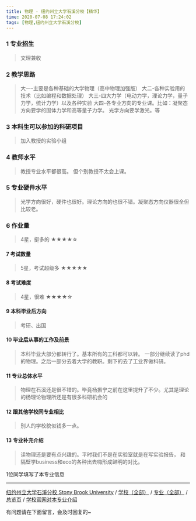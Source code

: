 ```yaml
---
title: 物理 - 纽约州立大学石溪分校【精华】
time: 2020-07-08 17:24:02
tags: [物理,纽约州立大学石溪分校]
---
```

### 1 专业招生
> 文理兼收


### 2 教学思路
> 大一-主要是各种基础的大学物理（高中物理加强版）
大二-各种实验用的技术（比如编程和数据处理）
大三-四大力学（电动力学，理论力学，量子力学，统计力学）以及各种实验
大四-各专业方向的专业课。比如：凝聚态方向要学的固体力学和高等量子力学。 光学方向要学激光。等


### 3 本科生可以参加的科研项目
>  加入教授的实验小组


### 4 教师水平
> 教授专业水平都很高。
但个别教授不太会上课。


### 5 专业硬件水平
> 光学方向很好，硬件也很好。理论方向的也很不错。凝聚态方向仪器很全但比较老。


### 6 作业量
>4星，挺多的
★★★★☆


#### 7 考试数量
>5星，考试超级多
★★★★★



#### 8 考试难度
> 4星，很难
★★★★☆


#### 9 本科毕业后方向
> 考研、出国


#### 10 毕业后从事的工作及前景
> 本科毕业大部分都转行了。基本所有的工科都可以转。
一部分继续读了phd的物理。之后一部分去着大学的教职。剩下的去了工业界做科研。


#### 11 专业总体水平
> 物理在石溪还是很不错的。毕竟杨振宁之前在这里提升了不少。尤其是理论的杨理论物理所还是有很多科研机会的


#### 12 跟其他学校同专业相比
> 别人的学校貌似钱多一点。


#### 13 专业补充介绍
> 读物理还是要有点兴趣的。平时我们不是在实验室就是在写实验报告， 和隔壁学business和eco的各种出去嗨形成鲜明的对比。

1位同学填写了本专业信息
***
[纽约州立大学石溪分校 Stony Brook University](http://www.jianshu.com/p/7b27a919ad55) / [学校（全部）](http://www.jianshu.com/p/3efa6bcca419) / [专业（全部）](http://www.jianshu.com/p/2d4c6d3552c2) / [总览页](http://www.jianshu.com/p/445daeb4fa00) / [学校官网对本专业介绍](http://www.stonybrook.edu/undergraduate-admissions/academics/program-details/?code=phy)


有问题请在下面留言，会及时回复的~